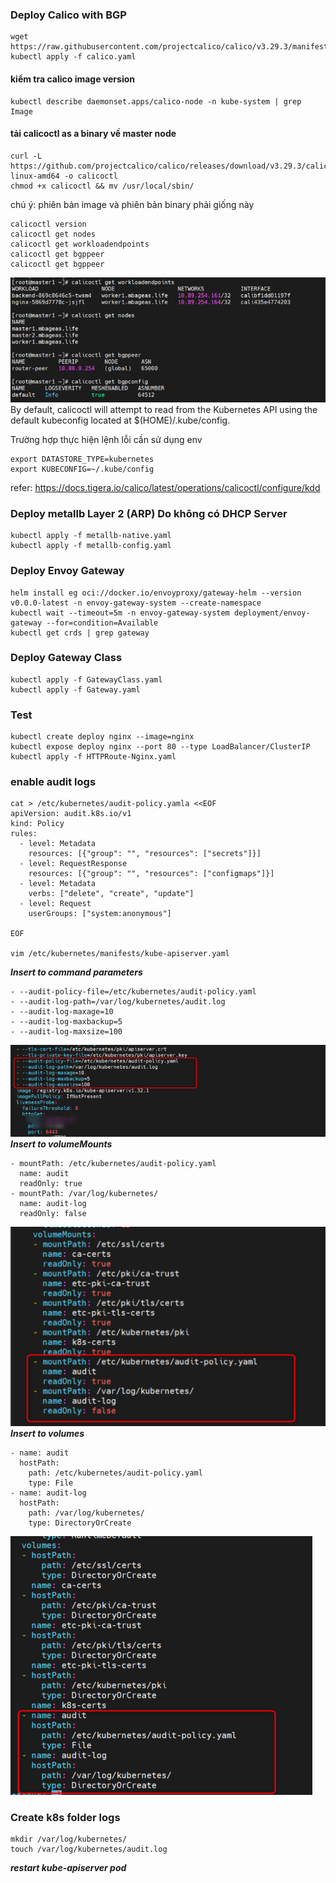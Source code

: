 ### Deploy Calico with BGP
    
    wget https://raw.githubusercontent.com/projectcalico/calico/v3.29.3/manifests/calico.yaml
    kubectl apply -f calico.yaml

#### kiểm tra calico image version

    kubectl describe daemonset.apps/calico-node -n kube-system | grep Image

#### tải calicoctl as a binary về master node

    curl -L https://github.com/projectcalico/calico/releases/download/v3.29.3/calicoctl-linux-amd64 -o calicoctl
    chmod +x calicoctl && mv /usr/local/sbin/
chú ý: phiên bản image và phiên bản binary phải giống này
    
    calicoctl version
    calicoctl get nodes
    calicoctl get workloadendpoints
    calicoctl get bgppeer
    calicoctl get bgppeer

![img.png](image/0.png)
By default, calicoctl will attempt to read from the Kubernetes API using the default kubeconfig located at $(HOME)/.kube/config.

Trường hợp thực hiện lệnh lỗi cần sử dụng env

    export DATASTORE_TYPE=kubernetes
    export KUBECONFIG=~/.kube/config

refer: https://docs.tigera.io/calico/latest/operations/calicoctl/configure/kdd

### Deploy metallb Layer 2 (ARP) Do không có DHCP Server

    kubectl apply -f metallb-native.yaml
    kubectl apply -f metallb-config.yaml

### Deploy Envoy Gateway

    helm install eg oci://docker.io/envoyproxy/gateway-helm --version v0.0.0-latest -n envoy-gateway-system --create-namespace
    kubectl wait --timeout=5m -n envoy-gateway-system deployment/envoy-gateway --for=condition=Available
    kubectl get crds | grep gateway


### Deploy Gateway Class
    
    kubectl apply -f GatewayClass.yaml
    kubectl apply -f Gateway.yaml

### Test

    kubectl create deploy nginx --image=nginx
    kubectl expose deploy nginx --port 80 --type LoadBalancer/ClusterIP
    kubectl apply -f HTTPRoute-Nginx.yaml



### enable audit logs 

    cat > /etc/kubernetes/audit-policy.yamla <<EOF
    apiVersion: audit.k8s.io/v1
    kind: Policy
    rules:
      - level: Metadata
        resources: [{"group": "", "resources": ["secrets"]}]
      - level: RequestResponse
        resources: [{"group": "", "resources": ["configmaps"]}]
      - level: Metadata
        verbs: ["delete", "create", "update"]
      - level: Request
        userGroups: ["system:anonymous"]

    EOF

    vim /etc/kubernetes/manifests/kube-apiserver.yaml

***Insert to command parameters***

    - --audit-policy-file=/etc/kubernetes/audit-policy.yaml
    - --audit-log-path=/var/log/kubernetes/audit.log
    - --audit-log-maxage=10
    - --audit-log-maxbackup=5
    - --audit-log-maxsize=100
![img.png](image/1.png)
***Insert to volumeMounts***

    - mountPath: /etc/kubernetes/audit-policy.yaml
      name: audit
      readOnly: true
    - mountPath: /var/log/kubernetes/
      name: audit-log
      readOnly: false
![img.png](image/2.png)
***Insert to volumes***

    - name: audit
      hostPath:
        path: /etc/kubernetes/audit-policy.yaml
        type: File
    - name: audit-log
      hostPath:
        path: /var/log/kubernetes/
        type: DirectoryOrCreate
![img.png](image/3.png)

### Create k8s folder logs 

    mkdir /var/log/kubernetes/
    touch /var/log/kubernetes/audit.log

***restart kube-apiserver pod***
